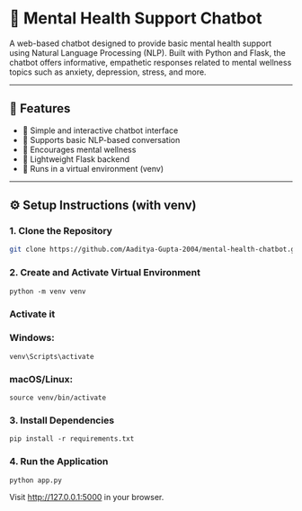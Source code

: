 # 🧠 Mental Health Support Chatbot

A web-based chatbot designed to provide basic mental health support using Natural Language Processing (NLP). Built with Python and Flask, the chatbot offers informative, empathetic responses related to mental wellness topics such as anxiety, depression, stress, and more.

---

## 🔧 Features

- 💬 Simple and interactive chatbot interface
- 🧠 Supports basic NLP-based conversation
- 🌱 Encourages mental wellness
- 🚀 Lightweight Flask backend
- 🧪 Runs in a virtual environment (venv)

---

## ⚙️ Setup Instructions (with venv)

### 1. Clone the Repository

```bash
git clone https://github.com/Aaditya-Gupta-2004/mental-health-chatbot.git
```
### 2. Create and Activate Virtual Environment
```
python -m venv venv
```
### Activate it
### Windows:
```
venv\Scripts\activate
```
### macOS/Linux:
```
source venv/bin/activate
```
### 3. Install Dependencies
```
pip install -r requirements.txt
```
### 4. Run the Application
```
python app.py
```

Visit http://127.0.0.1:5000 in your browser.
